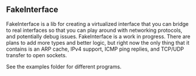 FakeInterface
-------------
FakeInterface is a lib for creating a virtualized interface that you can bridge to real interfaces so that you can play around with networking protocols, and potentially debug issues.
FakeInterface is a work in progress. There are plans to add more types and better logic, but right now the only thing that it contains is an ARP cache, IPv4 support, ICMP ping replies,
and TCP/UDP transfer to open sockets.

See the examples folder for different programs.
